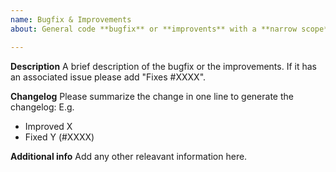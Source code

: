 ```yaml
---
name: Bugfix & Improvements
about: General code **bugfix** or **improvents** with a **narrow scope**.

---
```


**Description**
A brief description of the bugfix or the improvements.
If it has an associated issue please add "Fixes #XXXX".

**Changelog**
Please summarize the change in one line to generate the changelog:
E.g.
- Improved X
- Fixed Y (#XXXX)

**Additional info**
Add any other releavant information here.
